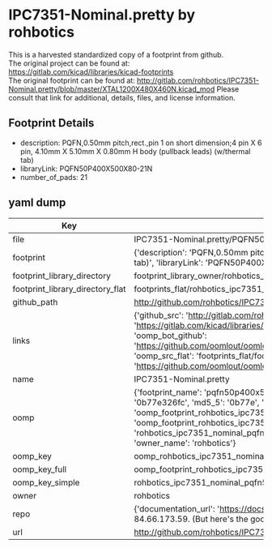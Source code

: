 # IPC7351-Nominal.pretty by rohbotics  
This is a harvested standardized copy of a footprint from github.  
The original project can be found at:  
https://gitlab.com/kicad/libraries/kicad-footprints  
The original footprint can be found at:
http://gitlab.com/rohbotics/IPC7351-Nominal.pretty/blob/master/XTAL1200X480X460N.kicad_mod
Please consult that link for additional, details, files, and license information.  
## Footprint Details
* description: PQFN,0.50mm pitch,rect.,pin 1 on short dimension;4 pin X 6 pin, 4.10mm X 5.10mm X 0.80mm H body (pullback leads) (w/thermal tab)  
* libraryLink: PQFN50P400X500X80-21N  
* number_of_pads: 21  
## yaml dump  
| Key | Value |  
| --- | --- |  
| file | IPC7351-Nominal.pretty/PQFN50P400X500X80-21N.kicad_mod |  
| footprint | {'description': 'PQFN,0.50mm pitch,rect.,pin 1 on short dimension;4 pin X 6 pin, 4.10mm X 5.10mm X 0.80mm H body (pullback leads) (w/thermal tab)', 'libraryLink': 'PQFN50P400X500X80-21N', 'number_of_pads': 21} |  
| footprint_library_directory | footprint_library_owner/rohbotics_IPC7351-Nominal.pretty |  
| footprint_library_directory_flat | footprints_flat/rohbotics_ipc7351_nominal_pqfn50p400x500x80_21n/working |  
| github_path | http://github.com/rohbotics/IPC7351-Nominal.pretty/blob/master/PQFN50P400X500X80-21N.kicad_mod |  
| links | {'github_src': 'http://gitlab.com/rohbotics/IPC7351-Nominal.pretty/blob/master/XTAL1200X480X460N.kicad_mod', 'github_src_repo': 'https://gitlab.com/kicad/libraries/kicad-footprints', 'oomp_bot': 'footprints/rohbotics_ipc7351_nominal_pqfn50p400x500x80_21n/working', 'oomp_bot_github': 'https://github.com/oomlout/oomlout_oomp_footprint_bot/tree/main/footprints/rohbotics_ipc7351_nominal_pqfn50p400x500x80_21n/working', 'oomp_src_flat': 'footprints_flat/footprints_flat/rohbotics_ipc7351_nominal_pqfn50p400x500x80_21n/working', 'oomp_src_flat_github': 'https://github.com/oomlout/oomlout_oomp_footprint_src/tree/main/footprints_flat/rohbotics_ipc7351_nominal_pqfn50p400x500x80_21n/working'} |  
| name | IPC7351-Nominal.pretty |  
| oomp | {'footprint_name': 'pqfn50p400x500x80_21n', 'library_name': 'ipc7351_nominal', 'md5': '0b77e326fc761b8cc328b9598ab8c251', 'md5_10': '0b77e326fc', 'md5_5': '0b77e', 'md5_6': '0b77e3', 'oomp_key': 'oomp_rohbotics_ipc7351_nominal_pqfn50p400x500x80_21n', 'oomp_key_extra': 'oomp_footprint_rohbotics_ipc7351_nominal_pqfn50p400x500x80_21n', 'oomp_key_full': 'oomp_footprint_rohbotics_ipc7351_nominal_pqfn50p400x500x80_21n_0b77e3', 'oomp_key_simple': 'rohbotics_ipc7351_nominal_pqfn50p400x500x80_21n', 'original_filename': 'IPC7351-Nominal.pretty/PQFN50P400X500X80-21N.kicad_mod', 'owner_name': 'rohbotics'} |  
| oomp_key | oomp_rohbotics_ipc7351_nominal_pqfn50p400x500x80_21n |  
| oomp_key_full | oomp_footprint_rohbotics_ipc7351_nominal_pqfn50p400x500x80_21n |  
| oomp_key_simple | rohbotics_ipc7351_nominal_pqfn50p400x500x80_21n |  
| owner | rohbotics |  
| repo | {'documentation_url': 'https://docs.github.com/rest/overview/resources-in-the-rest-api#rate-limiting', 'message': "API rate limit exceeded for 84.66.173.59. (But here's the good news: Authenticated requests get a higher rate limit. Check out the documentation for more details.)"} |  
| url | http://github.com/rohbotics/IPC7351-Nominal.pretty |  

